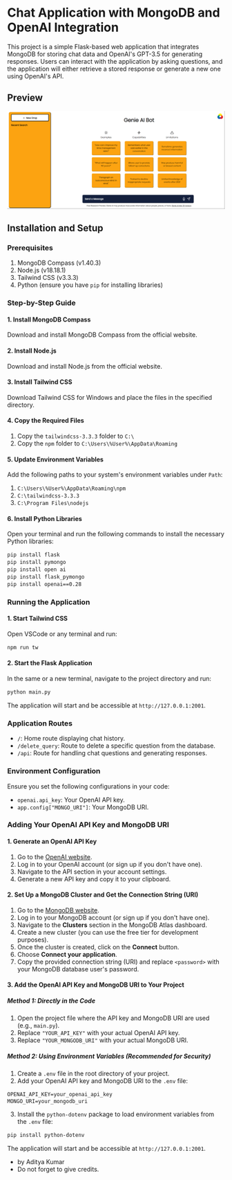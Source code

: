# Chat Application with MongoDB and OpenAI Integration

This project is a simple Flask-based web application that integrates MongoDB for storing chat data and OpenAI's GPT-3.5 for generating responses. Users can interact with the application by asking questions, and the application will either retrieve a stored response or generate a new one using OpenAI's API.


## Preview
<img src="https://raw.githubusercontent.com/itsadityakr/genie-ai-connect/refs/heads/main/static/assets/gif.gif" alt="" width="700">

## Installation and Setup

### Prerequisites

1. MongoDB Compass (v1.40.3)
2. Node.js (v18.18.1)
3. Tailwind CSS (v3.3.3)
4. Python (ensure you have `pip` for installing libraries)

### Step-by-Step Guide

#### 1. Install MongoDB Compass

Download and install MongoDB Compass from the official website.

#### 2. Install Node.js

Download and install Node.js from the official website.

#### 3. Install Tailwind CSS

Download Tailwind CSS for Windows and place the files in the specified directory.

#### 4. Copy the Required Files

1. Copy the `tailwindcss-3.3.3` folder to `C:\`
2. Copy the `npm` folder to `C:\Users\%User%\AppData\Roaming`

#### 5. Update Environment Variables

Add the following paths to your system's environment variables under `Path`:

1. `C:\Users\%User%\AppData\Roaming\npm`
2. `C:\tailwindcss-3.3.3`
3. `C:\Program Files\nodejs`

#### 6. Install Python Libraries

Open your terminal and run the following commands to install the necessary Python libraries:

```sh
pip install flask
pip install pymongo
pip install open ai
pip install flask_pymongo
pip install openai==0.28
```

### Running the Application

#### 1. Start Tailwind CSS

Open VSCode or any terminal and run:

```sh
npm run tw
```

#### 2. Start the Flask Application

In the same or a new terminal, navigate to the project directory and run:

```sh
python main.py
```

The application will start and be accessible at `http://127.0.0.1:2001`.

### Application Routes

- `/`: Home route displaying chat history.
- `/delete_query`: Route to delete a specific question from the database.
- `/api`: Route for handling chat questions and generating responses.

### Environment Configuration

Ensure you set the following configurations in your code:

- `openai.api_key`: Your OpenAI API key.
- `app.config["MONGO_URI"]`: Your MongoDB URI.


### Adding Your OpenAI API Key and MongoDB URI

#### 1. Generate an OpenAI API Key

1. Go to the [OpenAI website](https://www.openai.com/).
2. Log in to your OpenAI account (or sign up if you don't have one).
3. Navigate to the API section in your account settings.
4. Generate a new API key and copy it to your clipboard.

#### 2. Set Up a MongoDB Cluster and Get the Connection String (URI)

1. Go to the [MongoDB website](https://www.mongodb.com/).
2. Log in to your MongoDB account (or sign up if you don't have one).
3. Navigate to the **Clusters** section in the MongoDB Atlas dashboard.
4. Create a new cluster (you can use the free tier for development purposes).
5. Once the cluster is created, click on the **Connect** button.
6. Choose **Connect your application**.
7. Copy the provided connection string (URI) and replace `<password>` with your MongoDB database user's password.

#### 3. Add the OpenAI API Key and MongoDB URI to Your Project

##### Method 1: Directly in the Code

1. Open the project file where the API key and MongoDB URI are used (e.g., `main.py`).
2. Replace `"YOUR_API_KEY"` with your actual OpenAI API key.
3. Replace `"YOUR_MONGODB_URI"` with your actual MongoDB URI.


##### Method 2: Using Environment Variables (Recommended for Security)

1. Create a `.env` file in the root directory of your project.
2. Add your OpenAI API key and MongoDB URI to the `.env` file:

```
OPENAI_API_KEY=your_openai_api_key
MONGO_URI=your_mongodb_uri
```

3. Install the `python-dotenv` package to load environment variables from the `.env` file:

```sh
pip install python-dotenv
```

The application will start and be accessible at `http://127.0.0.1:2001`.

- by Aditya Kumar
- Do not forget to give credits.